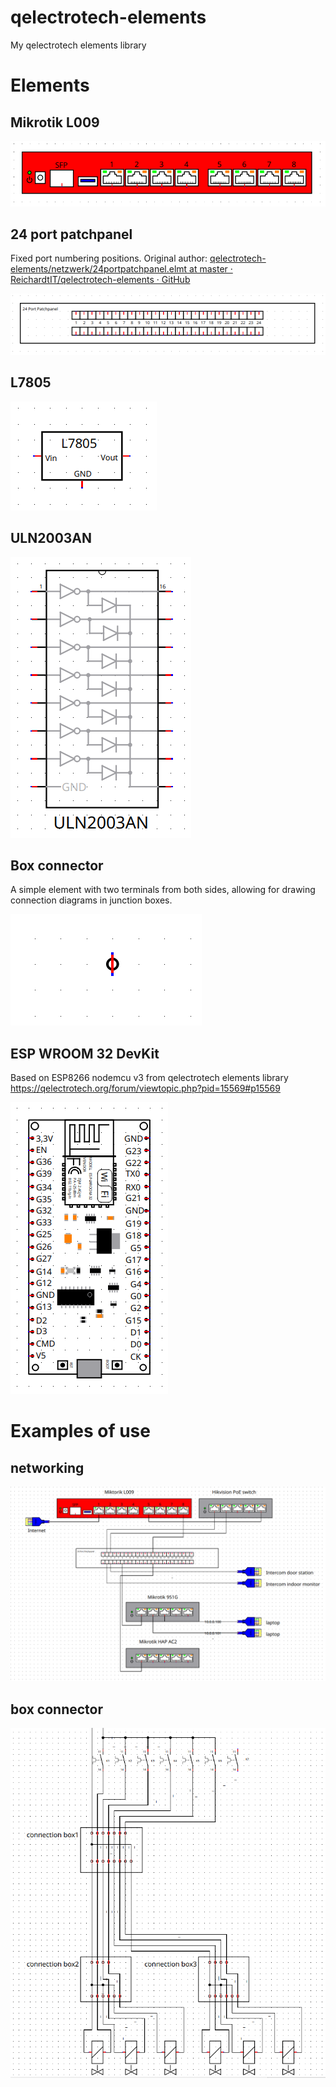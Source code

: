 # qelectrotech-elements

My qelectrotech elements library

# Elements

## Mikrotik L009

![](.images/mikrotik-l009.png)

## 24 port patchpanel

Fixed port numbering positions. Original author: [qelectrotech-elements/netzwerk/24portpatchpanel.elmt at master · ReichardtIT/qelectrotech-elements · GitHub](https://github.com/ReichardtIT/qelectrotech-elements/blob/master/netzwerk/24portpatchpanel.elmt)

![](.images/24-port-patchpanel.png)

## L7805

![](.images/stabilizer-L7805.png)

## ULN2003AN

![](.images/uln2003an.png)

## Box connector

A simple element with two terminals from both sides, allowing for drawing connection diagrams in junction boxes.

![](.images/box-connector.png)

## ESP WROOM 32 DevKit

Based on ESP8266 nodemcu v3 from qelectrotech elements library https://qelectrotech.org/forum/viewtopic.php?pid=15569#p15569

![](.images/esp-wroom-32.png)

# Examples of use

## networking

![](.images/networking.png)

## box connector

![](.images/box-connector-example.png)
